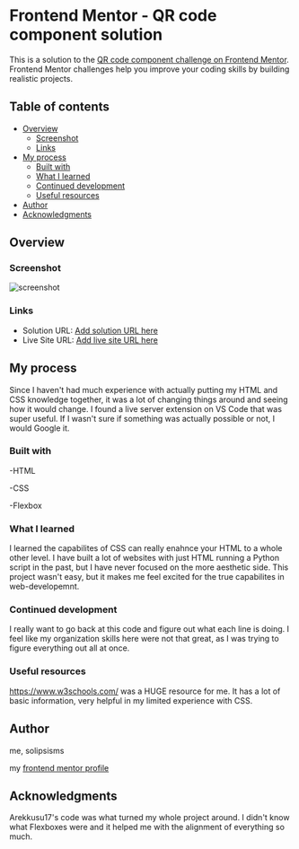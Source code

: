 # Frontend Mentor - QR code component solution

This is a solution to the [QR code component challenge on Frontend Mentor](https://www.frontendmentor.io/challenges/qr-code-component-iux_sIO_H). Frontend Mentor challenges help you improve your coding skills by building realistic projects. 

## Table of contents

- [Overview](#overview)
  - [Screenshot](#screenshot)
  - [Links](#links)
- [My process](#my-process)
  - [Built with](#built-with)
  - [What I learned](#what-i-learned)
  - [Continued development](#continued-development)
  - [Useful resources](#useful-resources)
- [Author](#author)
- [Acknowledgments](#acknowledgments)

## Overview

### Screenshot

![screenshot](qrcodess.jpg)

### Links

- Solution URL: [Add solution URL here](https://your-solution-url.com)
- Live Site URL: [Add live site URL here](https://your-live-site-url.com)

## My process

Since I haven't had much experience with actually putting my HTML and CSS knowledge together, it was a lot of changing things around and seeing how it would change. I found a live server extension on VS Code that was super useful. If I wasn't sure if something was actually possible or not, I would Google it.

### Built with

-HTML

-CSS

-Flexbox

### What I learned

I learned the capabilites of CSS can really enahnce your HTML to a whole other level. I have built a lot of websites with just HTML running a Python script in the past, but I have never focused on the more aesthetic side. This project wasn't easy, but it makes me feel excited for the true capabilites in web-developemnt.

### Continued development

I really want to go back at this code and figure out what each line is doing. I feel like my organization skills here were not that great, as I was trying to figure everything out all at once. 

### Useful resources

https://www.w3schools.com/ was a HUGE resource for me. It has a lot of basic information, very helpful in my limited experience with CSS.

## Author

me, solipsisms

my [frontend mentor profile](https://www.frontendmentor.io/home)

## Acknowledgments

Arekkusu17's code was what turned my whole project around. I didn't know what Flexboxes were and it helped me with the alignment of everything so much.
